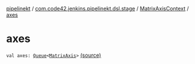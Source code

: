 [pipelinekt](../../index.md) / [com.code42.jenkins.pipelinekt.dsl.stage](../index.md) / [MatrixAxisContext](index.md) / [axes](./axes.md)

# axes

`val axes: `[`Queue`](https://docs.oracle.com/javase/6/docs/api/java/util/Queue.html)`<`[`MatrixAxis`](../../com.code42.jenkins.pipelinekt.core.stage/-matrix-axis/index.md)`>` [(source)](https://github.com/code42/pipelinekt/tree/master/dsl/src/main/kotlin/com/code42/jenkins/pipelinekt/dsl/stage/MatrixAxisContext.kt#L10)